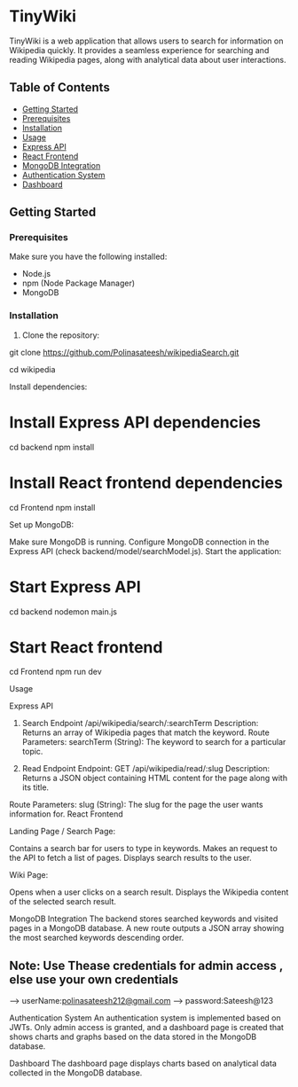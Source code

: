 
# TinyWiki

TinyWiki is a web application that allows users to search for information on Wikipedia quickly. It provides a seamless experience for searching and reading Wikipedia pages, along with analytical data about user interactions.

## Table of Contents

- [Getting Started](#getting-started)
- [Prerequisites](#prerequisites)
- [Installation](#installation)
- [Usage](#usage)
- [Express API](#express-api)
- [React Frontend](#react-frontend)
- [MongoDB Integration](#mongodb-integration)
- [Authentication System](#authentication-system)
- [Dashboard](#dashboard)


## Getting Started

### Prerequisites

Make sure you have the following installed:

- Node.js
- npm (Node Package Manager)
- MongoDB

### Installation

1. Clone the repository:

git clone https://github.com/Polinasateesh/wikipediaSearch.git

cd wikipedia

Install dependencies:


# Install Express API dependencies
cd backend
npm install

# Install React frontend dependencies
cd Frontend
npm install

Set up MongoDB:

Make sure MongoDB is running.
Configure MongoDB connection in the Express API (check backend/model/searchModel.js).
Start the application:

# Start Express API
cd backend
nodemon main.js

# Start React frontend
cd Frontend
npm run dev

Usage

Express API
1. Search Endpoint /api/wikipedia/search/:searchTerm
Description: Returns an array of Wikipedia pages that match the keyword.
Route Parameters:
searchTerm (String): The keyword to search for a particular topic.

2. Read Endpoint
Endpoint: GET /api/wikipedia/read/:slug
Description: Returns a JSON object containing HTML content for the page along with its title.

Route Parameters:
slug (String): The slug for the page the user wants information for.
React Frontend

Landing Page / Search Page:

Contains a search bar for users to type in keywords.
Makes an  request to the API to fetch a list of pages.
Displays search results to the user.

Wiki Page:

Opens when a user clicks on a search result.
Displays the Wikipedia content of the selected search result.

MongoDB Integration
The backend stores searched keywords and visited pages in a MongoDB database. A new route outputs a JSON array showing the most searched keywords descending order.


## Note: Use Thease credentials for admin access , else use your own credentials

--> userName:polinasateesh212@gmail.com
--> password:Sateesh@123

Authentication System
An authentication system is implemented based on JWTs. Only admin access is granted, and a dashboard page is created that shows charts and graphs based on the data stored in the MongoDB database.

Dashboard
The dashboard page displays charts  based on analytical data collected in the MongoDB database.


